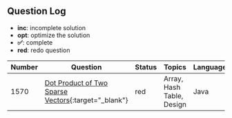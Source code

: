 ## Question Log
- **inc**: incomplete solution
- **opt**: optimize the solution
- **✅**: complete
- **red**: redo question

| Number      | Question |  Status     | Topics   | Language |
| ----------- | -------- | ----------- | -------- | -------- |
| 1570        |  [Dot Product of Two Sparse Vectors](https://leetcode.com/problems/dot-product-of-two-sparse-vectors/description/){:target="_blank"}  | red         | Array, Hash Table, Design | Java |
